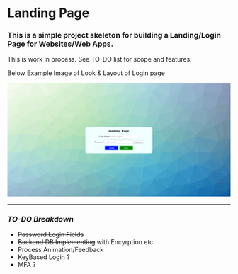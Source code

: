 # Landing Page

### This is a simple project skeleton for building a Landing/Login Page for Websites/Web Apps.

This is work in process.
See TO-DO list for scope and features.

Below Example Image of Look & Layout of Login page

![Example of Login Page](Screenshots/Screenshot1.png "Example Screenshot")

---

### *TO-DO Breakdown*

- ~~Password Login Fields~~
- ~~Backend DB Implementing~~ with Encyrption etc
- Process Animation/Feedback
- KeyBased Login ?
- MFA ?

